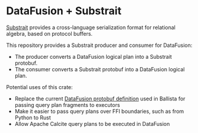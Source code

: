 <!---
  Licensed to the Apache Software Foundation (ASF) under one
  or more contributor license agreements.  See the NOTICE file
  distributed with this work for additional information
  regarding copyright ownership.  The ASF licenses this file
  to you under the Apache License, Version 2.0 (the
  "License"); you may not use this file except in compliance
  with the License.  You may obtain a copy of the License at

    http://www.apache.org/licenses/LICENSE-2.0

  Unless required by applicable law or agreed to in writing,
  software distributed under the License is distributed on an
  "AS IS" BASIS, WITHOUT WARRANTIES OR CONDITIONS OF ANY
  KIND, either express or implied.  See the License for the
  specific language governing permissions and limitations
  under the License.
-->

# DataFusion + Substrait

[Substrait](https://substrait.io/) provides a cross-language serialization format for relational algebra, based on
protocol buffers.

This repository provides a Substrait producer and consumer for DataFusion:

- The producer converts a DataFusion logical plan into a Substrait protobuf.
- The consumer converts a Substrait protobuf into a DataFusion logical plan.

Potential uses of this crate:

- Replace the current [DataFusion protobuf definition](https://github.com/apache/arrow-datafusion/blob/master/datafusion/proto/proto/datafusion.proto) used in Ballista for passing query plan fragments to executors
- Make it easier to pass query plans over FFI boundaries, such as from Python to Rust
- Allow Apache Calcite query plans to be executed in DataFusion
